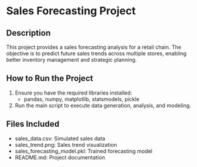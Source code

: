 # Sales Forecasting Project

## Description
This project provides a sales forecasting analysis for a retail chain. The objective is to predict future sales trends across multiple stores, enabling better inventory management and strategic planning.

## How to Run the Project
1. Ensure you have the required libraries installed:
   - pandas, numpy, matplotlib, statsmodels, pickle
2. Run the main script to execute data generation, analysis, and modeling.

## Files Included
- sales_data.csv: Simulated sales data
- sales_trend.png: Sales trend visualization
- sales_forecasting_model.pkl: Trained forecasting model
- README.md: Project documentation
